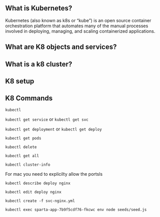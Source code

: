 ## What is Kubernetes?

Kubernetes (also known as k8s or “kube”) is an open source container orchestration platform that automates many of the manual processes involved in deploying, managing, and scaling containerized applications.

## What are K8 objects and services?

## What is a k8 cluster?

## K8 setup

## K8 Commands

`kubectl`

`kubectl get service` or `kubectl get svc`

`kubectl get deployment` or `kubectl get deploy`

`kubectl get pods`

`kubectl delete`

`kubectl get all`

`kubectl cluster-info`

For mac you need to explicilty allow the portsls

`kubectl describe deploy nginx` 

`kubectl edit deploy nginx` 

`kubectl create -f svc-nginx.yml`

`kubectl exec sparta-app-7b9f5cdf76-fkcwc env node seeds/seed.js`
